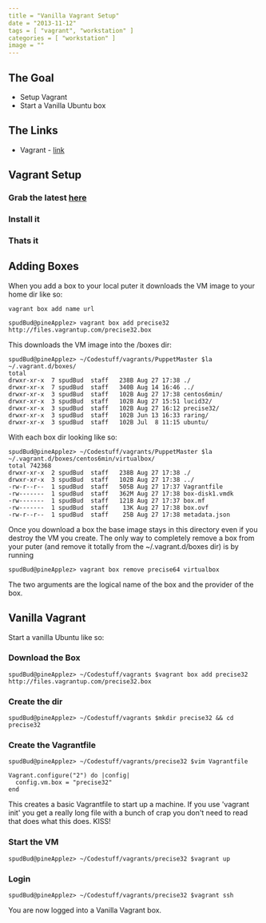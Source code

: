 ```yaml
---
title = "Vanilla Vagrant Setup"
date = "2013-11-12"
tags = [ "vagrant", "workstation" ]
categories = [ "workstation" ]
image = ""
---
```


## The Goal
- Setup Vagrant
- Start a Vanilla Ubuntu box




## The Links

- Vagrant - [link](http://www.vagrantup.com/)

## Vagrant Setup

### Grab the latest [here](http://downloads.vagrantup.com/)

### Install it

### Thats it

## Adding Boxes

When you add a box to your local puter it downloads the VM image to your home dir like so:

~~~
vagrant box add name url
~~~
~~~
spudBud@pineApplez> vagrant box add precise32 http://files.vagrantup.com/precise32.box
~~~
This downloads the VM image into the /boxes dir:

~~~
spudBud@pineApplez> ~/Codestuff/vagrants/PuppetMaster $la ~/.vagrant.d/boxes/
total
drwxr-xr-x  7 spudBud  staff   238B Aug 27 17:38 ./
drwxr-xr-x  7 spudBud  staff   340B Aug 14 16:46 ../
drwxr-xr-x  3 spudBud  staff   102B Aug 27 17:38 centos6min/
drwxr-xr-x  3 spudBud  staff   102B Aug 27 15:51 lucid32/
drwxr-xr-x  3 spudBud  staff   102B Aug 27 16:12 precise32/
drwxr-xr-x  3 spudBud  staff   102B Jun 13 16:33 raring/
drwxr-xr-x  3 spudBud  staff   102B Jul  8 11:15 ubuntu/
~~~

With each box dir looking like so:

~~~
spudBud@pineApplez> ~/Codestuff/vagrants/PuppetMaster $la ~/.vagrant.d/boxes/centos6min/virtualbox/
total 742368
drwxr-xr-x  2 spudBud  staff   238B Aug 27 17:38 ./
drwxr-xr-x  3 spudBud  staff   102B Aug 27 17:38 ../
-rw-r--r--  1 spudBud  staff   505B Aug 27 17:37 Vagrantfile
-rw-------  1 spudBud  staff   362M Aug 27 17:38 box-disk1.vmdk
-rw-------  1 spudBud  staff   121B Aug 27 17:37 box.mf
-rw-------  1 spudBud  staff    13K Aug 27 17:38 box.ovf
-rw-r--r--  1 spudBud  staff    25B Aug 27 17:38 metadata.json
~~~
Once you download a box the base image stays in this directory even if you destroy the VM you create.  The only way to completely remove a box from your puter (and remove it totally from the ~/.vagrant.d/boxes dir) is by running

~~~
spudBud@pineApplez> vagrant box remove precise64 virtualbox
~~~

The two arguments are the logical name of the box and the provider of the box.


## Vanilla Vagrant
Start a vanilla Ubuntu like so:

### Download the Box

~~~
spudBud@pineApplez> ~/Codestuff/vagrants $vagrant box add precise32 http://files.vagrantup.com/precise32.box
~~~

### Create the dir

~~~
spudBud@pineApplez> ~/Codestuff/vagrants $mkdir precise32 && cd precise32
~~~

### Create the Vagrantfile

~~~
spudBud@pineApplez> ~/Codestuff/vagrants/precise32 $vim Vagrantfile
~~~
~~~
Vagrant.configure("2") do |config|
  config.vm.box = "precise32"
end
~~~

This creates a basic Vagrantfile to start up a machine.  If you use 'vagrant init' you get a really long file with a bunch of crap you don't need to read that does what this does.  KISS!

### Start the VM

~~~
spudBud@pineApplez> ~/Codestuff/vagrants/precise32 $vagrant up
~~~

### Login

~~~
spudBud@pineApplez> ~/Codestuff/vagrants/precise32 $vagrant ssh
~~~

You are now logged into a Vanilla Vagrant box.
